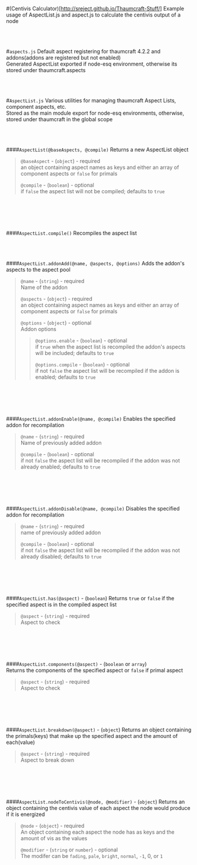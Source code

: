 #(Centivis Calculator)[http://sreject.github.io/Thaumcraft-Stuff/]
Example usage of AspectList.js and aspect.js to calculate the centivis output of a node
&nbsp;  
&nbsp;  
&nbsp;  
&nbsp;  

#`aspects.js`
Default aspect registering for thaumcraft 4.2.2 and addons(addons are registered but not enabled)  
Generated AspectList exported if node-esq environment, otherwise its stored under thaumcraft.aspects
&nbsp;  
&nbsp;  
&nbsp;  
&nbsp;  

#`AspectList.js`
Various utilities for managing thaumcraft Aspect Lists, component aspects, etc.  
Stored as the main module export for node-esq environments, otherwise, stored under thaumcraft in the global scope
&nbsp;  
&nbsp;  
&nbsp;  
&nbsp;  

####`AspectList(@baseAspects, @compile)`
Returns a new AspectList object
> `@baseAspect` - (`object`) - required  
> an object containing aspect names as keys and either an array of component aspects or `false` for primals
>  
> `@compile` - (`boolean`) - optional  
> if `false` the aspect list will not be compiled; defaults to `true`

&nbsp;  
&nbsp;  
&nbsp;  
&nbsp;  

####`AspectList.compile()`
Recompiles the aspect list
&nbsp;  
&nbsp;  
&nbsp;  
&nbsp;  

####`AspectList.addonAdd(@name, @aspects, @options)`
Adds the addon's aspects to the aspect pool

> `@name` - (`string`) - required  
> Name of the addon
>
> `@aspects` - (`object`) - required  
> an object containing aspect names as keys and either an array of component aspects or `false` for primals
>
> `@options` - (`object`) - optional  
> Addon options
>
> > `@options.enable` - (`boolean`) - optional  
> > if `true` when the aspect list is recompiled the addon's aspects will be included; defaults to `true`
> >
> > `@options.compile` - (`boolean`) - optional  
> > if not `false` the aspect list will be recompiled if the addon is enabled; defaults to `true`
> >

&nbsp;  
&nbsp;  
&nbsp;  
&nbsp;  

####`AspectList.addonEnable(@name, @compile)`
Enables the specified addon for recompilation

> `@name` - (`string`) - required  
> Name of previously added addon
>
> `@compile` - (`boolean`) - optional  
> if not `false` the aspect list will be recompiled if the addon was not already enabled; defaults to `true`

&nbsp;  
&nbsp;  
&nbsp;  
&nbsp;  

####`AspectList.addonDisable(@name, @compile)`
Disables the specified addon for recompilation

> `@name` - (`string`) - required  
> name of previously added addon  
>  
> `@compile` - (`boolean`) - optional  
> if not `false` the aspect list will be recompiled if the addon was not already disabled; defaults to `true`  

&nbsp;  
&nbsp;  
&nbsp;  
&nbsp;  
 
####`AspectList.has(@aspect)` - (`boolean`)
Returns `true` or `false` if the specified aspect is in the compiled aspect list
> `@aspect` - (`string`) - required  
> Aspect to check

&nbsp;  
&nbsp;  
&nbsp;  
&nbsp;  

####`AspectList.components(@aspect)` - (`boolean` or `array`)  
Returns the components of the specified aspect or `false` if primal aspect
> `@aspect` - (`string`) - required  
> Aspect to check

&nbsp;  
&nbsp;  
&nbsp;  
&nbsp;  

####`AspectList.breakdown(@aspect)` - (`object`)
Returns an object containing the primals(keys) that make up the specified aspect and the amount of each(value)
> `@aspect` - (`string`) - required  
> Aspect to break down

&nbsp;  
&nbsp;  
&nbsp;  
&nbsp;  

####`AspectList.nodeToCentivis(@node, @modifier)` - (`object`)
Returns an object containing the centivis value of each aspect the node would produce if it is energized
> `@node` - (`object`) - required  
> An object containing each aspect the node has as keys and the amount of vis as the values
>
> `@modifier` - (`string` or `number`) - optional  
> The modifer can be `fading`, `pale`, `bright`, `normal`, `-1`, 0, or `1`
